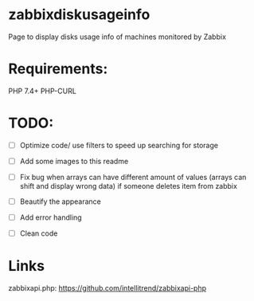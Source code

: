 # zabbixdiskusageinfo

Page to display disks usage info of machines monitored by Zabbix


# Requirements: 
PHP 7.4+ 
PHP-CURL


# TODO: 
 - [ ] Optimize code/ use filters to speed up searching for storage
 - [ ] Add some images to this readme
 - [ ] Fix bug when arrays can have different amount of values (arrays can shift and display wrong data) if someone deletes item from zabbix
 - [ ] Beautify the appearance
 - [ ] Add error handling
 - [ ] Clean code
 
 
 
 
# Links
zabbixapi.php: https://github.com/intellitrend/zabbixapi-php
 
 
